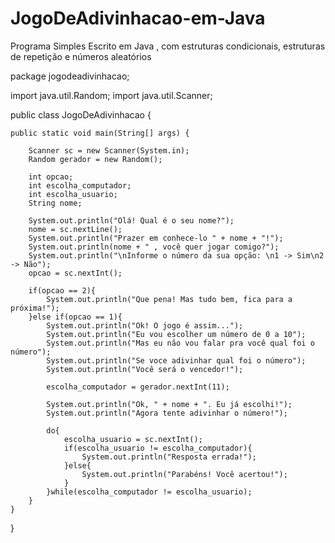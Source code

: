 # JogoDeAdivinhacao-em-Java
Programa Simples Escrito em Java , com estruturas condicionais, estruturas de repetição e números aleatórios 

package jogodeadivinhacao;

import java.util.Random;
import java.util.Scanner;

public class JogoDeAdivinhacao {

    public static void main(String[] args) {
      
        Scanner sc = new Scanner(System.in);
        Random gerador = new Random();
        
        int opcao;
        int escolha_computador;
        int escolha_usuario;
        String nome;
        
        System.out.println("Olá! Qual é o seu nome?");
        nome = sc.nextLine();
        System.out.println("Prazer em conhece-lo " + nome + "!");
        System.out.println(nome + " , você quer jogar comigo?");
        System.out.println("\nInforme o número da sua opção: \n1 -> Sim\n2 -> Não");
        opcao = sc.nextInt();
        
        if(opcao == 2){
            System.out.println("Que pena! Mas tudo bem, fica para a próxima!");
        }else if(opcao == 1){
            System.out.println("Ok! O jogo é assim...");
            System.out.println("Eu vou escolher um número de 0 a 10");
            System.out.println("Mas eu não vou falar pra você qual foi o número");
            System.out.println("Se voce adivinhar qual foi o número");
            System.out.println("Você será o vencedor!");
            
            escolha_computador = gerador.nextInt(11);
            
            System.out.println("Ok, " + nome + ". Eu já escolhi!");
            System.out.println("Agora tente adivinhar o número!");
            
            do{
                escolha_usuario = sc.nextInt();
                if(escolha_usuario != escolha_computador){
                    System.out.println("Resposta errada!");
                }else{
                    System.out.println("Parabéns! Você acertou!");
                }
            }while(escolha_computador != escolha_usuario);
        }
    }
    
}
